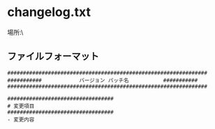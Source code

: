 # changelog.txt
場所:\

## ファイルフォーマット
    ################################################################
    ###########            バージョン パッチ名           ###########
    ################################################################

    ##################################
    # 変更項目
    ##################################
    - 変更内容
